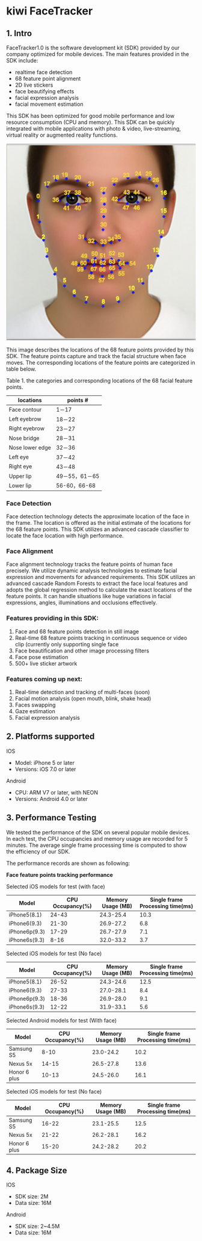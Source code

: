 # kiwi FaceTracker


## 1. Intro
FaceTracker1.0 is the software development kit (SDK) provided by our company optimized for mobile devices. The main features provided in the SDK include:
- realtime face detection
- 68 feature point alignment
- 2D live stickers
- face beautifying effects
- facial expression analysis
- facial movement estimation

This SDK has been optimized for good mobile performance and low resource consumption (CPU and memory). This SDK can be quickly integrated with mobile applications with photo & video, live-streaming, virtual reality or augmented reality functions.

![](face-points.png)

This image describes the locations of the 68 feature points provided by this SDK. The feature points capture and track the facial structure when face moves. The corresponding locations of the feature points are categorized in table below.


Table 1. the categories and corresponding locations of the 68 facial feature points.


 locations | points #
 -------------|--------
 Face contour | 1－17
 Left eyebrow | 18－22
 Right eyebrow | 23－27
 Nose bridge | 28－31
 Nose lower edge | 32－36
 Left eye | 37－42
 Right eye | 43－48
 Upper lip | 49－55，61－65
 Lower lip | 56-60，66-68



### Face Detection
Face detection technology detects the approximate location of the face in the frame. The location is offered as the initial estimate of the locations for the 68 feature points. This SDK utilizes an advanced cascade classifier to locate the face location with high performance.

### Face Alignment
Face alignment technology tracks the feature points of human face precisely. We utilize dynamic analysis technologies to estimate facial expression and movements for advanced requirements. This SDK utilizes an advanced cascade Random Forests to extract the face local features and adopts the global regression method to calculate the exact locations of the feature points. It can handle situations like huge variations in facial expressions, angles, illuminations and occlusions effectively.

### Features providing in this SDK:
1. Face and 68 feature points detection in still image
2. Real-time 68 feature points tracking in continuous sequence or video clip (currently only supporting single face
3. Face beautification and other image processing filters
4. Face pose estimation
5. 500+ live sticker artwork

### Features coming up next:
1. Real-time detection and tracking of multi-faces (soon)
2. Facial motion analysis (open mouth, blink, shake head)
3. Faces swapping
4. Gaze estimation
5. Facial expression analysis


## 2. Platforms supported

IOS

* Model: iPhone 5 or later
* Versions: iOS 7.0 or later

Android

* CPU: ARM V7 or later, with NEON
* Versions:  Android 4.0 or later


## 3. Performance Testing
We tested the performance of the SDK on several popular mobile devices. In each test, the CPU occupancies and memory usage are recorded for 5 minutes. The average single frame processing time is computed to show the efficiency of our SDK.

The performance records are shown as following:

__Face feature points tracking performance__

Selected iOS models for test (with face)

Model | CPU Occupancy(%) | Memory Usage (MB) | Single frame Processing time(ms)
------|------------------|-------------------|------------------
iPhone5(8.1) | 24-43 | 24.3-25.4 | 10.3
iPhone6(9.3) | 21-30 |  26.9-27.2 | 6.8
iPhone6p(9.3)| 17-29 | 26.7-27.9 | 7.1
iPhone6s(9.3) | 8-16 | 32.0-33.2 | 3.7

Selected iOS models for test (No face)

Model | CPU Occupancy(%) | Memory Usage (MB) |Single frame Processing time(ms)
------|------------------|-------------------|------------------
iPhone5(8.1) | 26-52 |  24.3-24.6 | 12.5
iPhone6(9.3) | 27-33 |  27.0-28.1 | 8.4
iPhone6p(9.3) | 18-36 |  26.9-28.0 | 9.1
iPhone6s(9.3) | 12-22 |  31.9-33.1 | 5.6

Selected Android models for test (With face)

Model | CPU Occupancy(%) | Memory Usage (MB) |Single frame Processing time(ms)
------|------------------|-------------------|------------------
Samsung S5 | 8-10 | 23.0-24.2 | 10.2
Nexus 5x | 14-15 | 26.5-27.8 | 13.6
Honor 6 plus | 10-13 | 24.5-26.0 | 16.1

Selected iOS models for test (No face)

Model | CPU Occupancy(%) | Memory Usage (MB) |Single frame Processing time(ms)
------|------------------|-------------------|------------------
Samsung S5 | 16-22 |  23.1-25.5 | 12.5
Nexus 5x | 21-22 | 26.2-28.1 | 16.2
Honor 6 plus | 15-20 | 24.2-28.2 | 20.2

## 4. Package Size
IOS
* SDK size: 2M
* Data size: 16M

Android
* SDK size: 2~4.5M
* Data size: 16M
